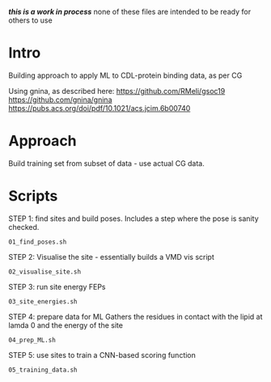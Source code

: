 ***this is a work in process*** 
none of these files are intended to be ready for others to use

Intro
====

Building approach to apply ML to CDL-protein binding data, as per CG

Using gnina, as described here:
https://github.com/RMeli/gsoc19
https://github.com/gnina/gnina
https://pubs.acs.org/doi/pdf/10.1021/acs.jcim.6b00740

Approach
====

Build training set from subset of data - use actual CG data.

Scripts
====

STEP 1: find sites and build poses. 
Includes a step where the pose is sanity checked.
```
01_find_poses.sh
```

STEP 2:
Visualise the site - essentially builds a VMD vis script
```
02_visualise_site.sh
```

STEP 3: run site energy FEPs
```
03_site_energies.sh
```

STEP 4: prepare data for ML
Gathers the residues in contact with the lipid at lamda 0 and the energy of the site
```
04_prep_ML.sh
```

STEP 5: use sites to train a CNN-based scoring function
```
05_training_data.sh
```
